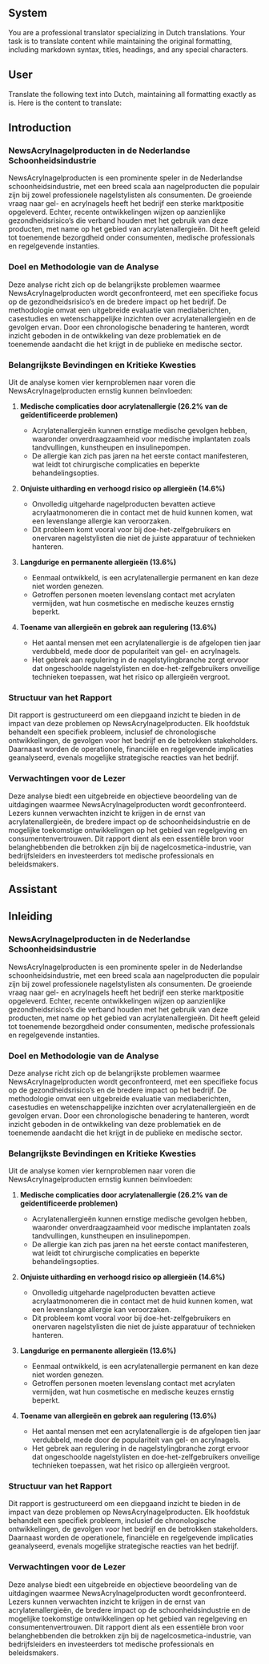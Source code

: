 ## System

You are a professional translator specializing in Dutch translations. 
Your task is to translate content while maintaining the original formatting, including markdown syntax, 
titles, headings, and any special characters.

## User

Translate the following text into Dutch, maintaining all formatting exactly as is.
Here is the content to translate:
## Introduction  

### NewsAcrylnagelproducten in de Nederlandse Schoonheidsindustrie  

NewsAcrylnagelproducten is een prominente speler in de Nederlandse schoonheidsindustrie, met een breed scala aan nagelproducten die populair zijn bij zowel professionele nagelstylisten als consumenten. De groeiende vraag naar gel- en acrylnagels heeft het bedrijf een sterke marktpositie opgeleverd. Echter, recente ontwikkelingen wijzen op aanzienlijke gezondheidsrisico’s die verband houden met het gebruik van deze producten, met name op het gebied van acrylatenallergieën. Dit heeft geleid tot toenemende bezorgdheid onder consumenten, medische professionals en regelgevende instanties.  

### Doel en Methodologie van de Analyse  

Deze analyse richt zich op de belangrijkste problemen waarmee NewsAcrylnagelproducten wordt geconfronteerd, met een specifieke focus op de gezondheidsrisico’s en de bredere impact op het bedrijf. De methodologie omvat een uitgebreide evaluatie van mediaberichten, casestudies en wetenschappelijke inzichten over acrylatenallergieën en de gevolgen ervan. Door een chronologische benadering te hanteren, wordt inzicht geboden in de ontwikkeling van deze problematiek en de toenemende aandacht die het krijgt in de publieke en medische sector.  

### Belangrijkste Bevindingen en Kritieke Kwesties  

Uit de analyse komen vier kernproblemen naar voren die NewsAcrylnagelproducten ernstig kunnen beïnvloeden:  

1. **Medische complicaties door acrylatenallergie (26.2% van de geïdentificeerde problemen)**  
   - Acrylatenallergieën kunnen ernstige medische gevolgen hebben, waaronder onverdraagzaamheid voor medische implantaten zoals tandvullingen, kunstheupen en insulinepompen.  
   - De allergie kan zich pas jaren na het eerste contact manifesteren, wat leidt tot chirurgische complicaties en beperkte behandelingsopties.  

2. **Onjuiste uitharding en verhoogd risico op allergieën (14.6%)**  
   - Onvolledig uitgeharde nagelproducten bevatten actieve acrylaatmonomeren die in contact met de huid kunnen komen, wat een levenslange allergie kan veroorzaken.  
   - Dit probleem komt vooral voor bij doe-het-zelfgebruikers en onervaren nagelstylisten die niet de juiste apparatuur of technieken hanteren.  

3. **Langdurige en permanente allergieën (13.6%)**  
   - Eenmaal ontwikkeld, is een acrylatenallergie permanent en kan deze niet worden genezen.  
   - Getroffen personen moeten levenslang contact met acrylaten vermijden, wat hun cosmetische en medische keuzes ernstig beperkt.  

4. **Toename van allergieën en gebrek aan regulering (13.6%)**  
   - Het aantal mensen met een acrylatenallergie is de afgelopen tien jaar verdubbeld, mede door de populariteit van gel- en acrylnagels.  
   - Het gebrek aan regulering in de nagelstylingbranche zorgt ervoor dat ongeschoolde nagelstylisten en doe-het-zelfgebruikers onveilige technieken toepassen, wat het risico op allergieën vergroot.  

### Structuur van het Rapport  

Dit rapport is gestructureerd om een diepgaand inzicht te bieden in de impact van deze problemen op NewsAcrylnagelproducten. Elk hoofdstuk behandelt een specifiek probleem, inclusief de chronologische ontwikkelingen, de gevolgen voor het bedrijf en de betrokken stakeholders. Daarnaast worden de operationele, financiële en regelgevende implicaties geanalyseerd, evenals mogelijke strategische reacties van het bedrijf.  

### Verwachtingen voor de Lezer  

Deze analyse biedt een uitgebreide en objectieve beoordeling van de uitdagingen waarmee NewsAcrylnagelproducten wordt geconfronteerd. Lezers kunnen verwachten inzicht te krijgen in de ernst van acrylatenallergieën, de bredere impact op de schoonheidsindustrie en de mogelijke toekomstige ontwikkelingen op het gebied van regelgeving en consumentenvertrouwen. Dit rapport dient als een essentiële bron voor belanghebbenden die betrokken zijn bij de nagelcosmetica-industrie, van bedrijfsleiders en investeerders tot medische professionals en beleidsmakers.

## Assistant

## Inleiding  

### NewsAcrylnagelproducten in de Nederlandse Schoonheidsindustrie  

NewsAcrylnagelproducten is een prominente speler in de Nederlandse schoonheidsindustrie, met een breed scala aan nagelproducten die populair zijn bij zowel professionele nagelstylisten als consumenten. De groeiende vraag naar gel- en acrylnagels heeft het bedrijf een sterke marktpositie opgeleverd. Echter, recente ontwikkelingen wijzen op aanzienlijke gezondheidsrisico’s die verband houden met het gebruik van deze producten, met name op het gebied van acrylatenallergieën. Dit heeft geleid tot toenemende bezorgdheid onder consumenten, medische professionals en regelgevende instanties.  

### Doel en Methodologie van de Analyse  

Deze analyse richt zich op de belangrijkste problemen waarmee NewsAcrylnagelproducten wordt geconfronteerd, met een specifieke focus op de gezondheidsrisico’s en de bredere impact op het bedrijf. De methodologie omvat een uitgebreide evaluatie van mediaberichten, casestudies en wetenschappelijke inzichten over acrylatenallergieën en de gevolgen ervan. Door een chronologische benadering te hanteren, wordt inzicht geboden in de ontwikkeling van deze problematiek en de toenemende aandacht die het krijgt in de publieke en medische sector.  

### Belangrijkste Bevindingen en Kritieke Kwesties  

Uit de analyse komen vier kernproblemen naar voren die NewsAcrylnagelproducten ernstig kunnen beïnvloeden:  

1. **Medische complicaties door acrylatenallergie (26.2% van de geïdentificeerde problemen)**  
   - Acrylatenallergieën kunnen ernstige medische gevolgen hebben, waaronder onverdraagzaamheid voor medische implantaten zoals tandvullingen, kunstheupen en insulinepompen.  
   - De allergie kan zich pas jaren na het eerste contact manifesteren, wat leidt tot chirurgische complicaties en beperkte behandelingsopties.  

2. **Onjuiste uitharding en verhoogd risico op allergieën (14.6%)**  
   - Onvolledig uitgeharde nagelproducten bevatten actieve acrylaatmonomeren die in contact met de huid kunnen komen, wat een levenslange allergie kan veroorzaken.  
   - Dit probleem komt vooral voor bij doe-het-zelfgebruikers en onervaren nagelstylisten die niet de juiste apparatuur of technieken hanteren.  

3. **Langdurige en permanente allergieën (13.6%)**  
   - Eenmaal ontwikkeld, is een acrylatenallergie permanent en kan deze niet worden genezen.  
   - Getroffen personen moeten levenslang contact met acrylaten vermijden, wat hun cosmetische en medische keuzes ernstig beperkt.  

4. **Toename van allergieën en gebrek aan regulering (13.6%)**  
   - Het aantal mensen met een acrylatenallergie is de afgelopen tien jaar verdubbeld, mede door de populariteit van gel- en acrylnagels.  
   - Het gebrek aan regulering in de nagelstylingbranche zorgt ervoor dat ongeschoolde nagelstylisten en doe-het-zelfgebruikers onveilige technieken toepassen, wat het risico op allergieën vergroot.  

### Structuur van het Rapport  

Dit rapport is gestructureerd om een diepgaand inzicht te bieden in de impact van deze problemen op NewsAcrylnagelproducten. Elk hoofdstuk behandelt een specifiek probleem, inclusief de chronologische ontwikkelingen, de gevolgen voor het bedrijf en de betrokken stakeholders. Daarnaast worden de operationele, financiële en regelgevende implicaties geanalyseerd, evenals mogelijke strategische reacties van het bedrijf.  

### Verwachtingen voor de Lezer  

Deze analyse biedt een uitgebreide en objectieve beoordeling van de uitdagingen waarmee NewsAcrylnagelproducten wordt geconfronteerd. Lezers kunnen verwachten inzicht te krijgen in de ernst van acrylatenallergieën, de bredere impact op de schoonheidsindustrie en de mogelijke toekomstige ontwikkelingen op het gebied van regelgeving en consumentenvertrouwen. Dit rapport dient als een essentiële bron voor belanghebbenden die betrokken zijn bij de nagelcosmetica-industrie, van bedrijfsleiders en investeerders tot medische professionals en beleidsmakers.

